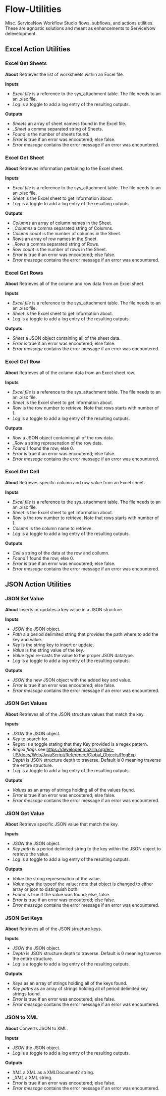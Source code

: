 # Flow-Utilities

Misc. ServiceNow Workflow Studio flows, subflows, and actions utilities. These are agnostic solutions and meant as enhancements to ServiceNow delevelopment.

## Excel Action Utilities

### Excel Get Sheets 

__About__ Retrieves the list of worksheets within an Excel file. 

__Inputs__
- _Excel file_ is a reference to the sys_attachment table. The file needs to an an .xlsx file.
- _Log_ is a toggle to add a log entry of the resulting outputs.

__Outputs__
- _Sheets_ an array of sheet namess found in the Excel file.
- __Sheet_ a comma separated string of Sheets.
- _Found_ is the number of sheets found.
- _Error_ is true if an error was encoutered; else false.
- _Error message_ contains the error message if an error was encountered.

### Excel Get Sheet

__About__ Retrieves information pertaining to the Excel sheet.

__Inputs__
- _Excel file_ is a reference to the sys_attachment table. The file needs to an an .xlsx file.
- _Sheet_ is the Excel sheet to get information about.
- _Log_ is a toggle to add a log entry of the resulting outputs.

__Outputs__
- _Columns_ an array of column names in the Sheet.
- __Columns_ a comma separated string of Columns.
- _Column count_ is the number of columns in the Sheet.
- _Rows_ an array of row names in the Sheet.
- __Rows_ a comma separated string of Rows.
- _Row count_ is the number of rows in the Sheet.
- _Error_ is true if an error was encoutered; else false.
- _Error message_ contains the error message if an error was encountered.

### Excel Get Rows

__About__ Retrieves all of the column and row data from an Excel sheet.

__Inputs__
- _Excel file_ is a reference to the sys_attachment table. The file needs to an an .xlsx file.
- _Sheet_ is the Excel sheet to get information about.
- _Log_ is a toggle to add a log entry of the resulting outputs.

__Outputs__
- _Sheet_ a JSON object containing all of the sheet data.
- _Error_ is true if an error was encoutered; else false.
- _Error message_ contains the error message if an error was encountered.

### Excel Get Row

__About__ Retrieves all of the column data from an Excel sheet row.

__Inputs__
- _Excel file_ is a reference to the sys_attachment table. The file needs to an an .xlsx file.
- _Sheet_ is the Excel sheet to get information about.
- _Row_ is the row number to retrieve. Note that rows starts with number of 1.
- _Log_ is a toggle to add a log entry of the resulting outputs.

__Outputs__
- _Row_ a JSON object containing all of the row data.
- __Row_ a string represenation of the row data.
- _Found_ 1 found the row; else 0.
- _Error_ is true if an error was encoutered; else false.
- _Error message_ contains the error message if an error was encountered.

### Excel Get Cell

__About__ Retrieves specific column and row value from an Excel sheet.

__Inputs__
- _Excel file_ is a reference to the sys_attachment table. The file needs to an an .xlsx file.
- _Sheet_ is the Excel sheet to get information about.
- _Row_ is the row number to retrieve. Note that rows starts with number of 1.
- _Column_ is the column name to retrieve.
- _Log_ is a toggle to add a log entry of the resulting outputs.

__Outputs__
- _Cell_ a string of the data at the row and coilumn.
- _Found_ 1 found the row; else 0.
- _Error_ is true if an error was encoutered; else false.
- _Error message_ contains the error message if an error was encountered.

## JSON Action Utilities

### JSON Set Value

__About__ Inserts or updates a key value in a JSON structure.

__Inputs__
- _JSON_ the JSON object.
- _Path_ a a period delimited string that provides the path where to add the key and value.
- _Key_ is the string key to insert or update.
- _Value_ is the string value of the key.
- _Value type_ re-casts the value to the proper JSON datatype. 
- _Log_ is a toggle to add a log entry of the resulting outputs.

__Outputs__
- _JSON_ the new JSON object with the added key and value.
- _Error_ is true if an error was encoutered; else false.
- _Error message_ contains the error message if an error was encountered.

### JSON Get Values

__About__ Retrieves all of the JSON structure values that match the key.

__Inputs__
- _JSON_ the JSON object.
- _Key_ to search for.
- _Regex_ is a toggle stating that they Key provided is a regex pattern.
- _Regex flags_ see https://developer.mozilla.org/en-US/docs/Web/JavaScript/Reference/Global_Objects/RegExp 
- _Depth_ is JSON structure depth to traverse. Default is 0 meaning traverse the entire structure.
- _Log_ is a toggle to add a log entry of the resulting outputs.

__Outputs__
- _Values_ as an array of strings holding all of the values found.
- _Error_ is true if an error was encoutered; else false.
- _Error message_ contains the error message if an error was encountered.


### JSON Get Value

__About__ Retrieve specific JSON value that match the key.

__Inputs__
- _JSON_ the JSON object.
- _Key path_ is a period delimited string to the key within the JSON object to retrieve the value.
- _Log_ is a toggle to add a log entry of the resulting outputs.

__Outputs__
- _Value_ the string represenation of the value.
- _Value type_ the typeof the value; note that object is changed to either array or json to distinguish both.
- _Found_ is true if the value was found; else, false.
- _Error_ is true if an error was encoutered; else false.
- _Error message_ contains the error message if an error was encountered.

### JSON Get Keys

__About__ Retrieves all of the JSON structure keys.

__Inputs__
- _JSON_ the JSON object.
- _Depth_ is JSON structure depth to traverse. Default is 0 meaning traverse the entire structure.
- _Log_ is a toggle to add a log entry of the resulting outputs.

__Outputs__
- _Keys_ as an array of strings holding all of the keys found.
- _Key paths_ as an array of strings holding all of period delimited key strings found.
- _Error_ is true if an error was encoutered; else false.
- _Error message_ contains the error message if an error was encountered.

### JSON to XML

__About__ Converts JSON to XML.

__Inputs__
- _JSON_ the JSON object.
- _Log_ is a toggle to add a log entry of the resulting outputs.

__Outputs__
- _XML_ a XML as a XMLDocument2 string.
- __XML_ a XML string.
- _Error_ is true if an error was encoutered; else false.
- _Error message_ contains the error message if an error was encountered.

